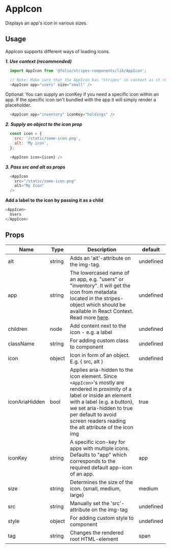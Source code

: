 # AppIcon

Displays an app's icon in various sizes.

## Usage
AppIcon supports different ways of loading icons.

***1. Use context (recommended)***
```js
  import AppIcon from '@folio/stripes-components/lib/AppIcon';

  // Note: Make sure that the AppIcon has "stripes" in context as it relies on stripes.metadata.
  <AppIcon app="users" size="small" />
  ```
  Optional: You can supply an iconKey if you need a specific icon within an app. If the specific icon isn't bundled with the app it will simply render a placeholder.
```js
  <AppIcon app="inventory" iconKey="holdings" />
```

***2. Supply an object to the icon prop***
```js
  const icon = {
    src: '/static/some-icon.png',
    alt: 'My icon',
  };

  <AppIcon icon={icon} />
  ```

***3. Pass src and alt as props***
```js
  <AppIcon 
    src="/static/some-icon.png"
    alt="My Icon"
  />
  ```

**Add a label to the icon by passing it as a child**
  ```js
  <AppIcon>
    Users
  </AppIcon>
```

## Props
Name | Type | Description | default
-- | -- | -- | --
alt | string | Adds an 'alt'-attribute on the img-tag. | undefined
app | string | The lowercased name of an app, e.g. "users" or "inventory". It will get the icon from metadata located in the stripes-object which should be available in React Context. Read more [here](https://github.com/folio-org/stripes-core/blob/master/doc/app-metadata.md#icons). | undefined
children | node | Add content next to the icon - e.g. a label | undefined
className | string | For adding custom class to component | undefined
icon | object | Icon in form of an object. E.g. { src, alt } | undefined
iconAriaHidden | bool | Applies aria-hidden to the icon element. Since `<AppIcon>`'s mostly are rendered in proximity of a label or inside an element with a label (e.g. a button), we set aria-hidden to true per default to avoid screen readers reading the alt attribute of the icon img | true
iconKey | string | A specific icon-key for apps with multiple icons. Defaults to "app" which corresponds to the required default app-icon of an app. | app
size | string | Determines the size of the icon. (small, medium, large) | medium
src | string | Manually set the 'src'-attribute on the img-tag | undefined
style | object | For adding custom style to component | undefined
tag | string | Changes the rendered root HTML-element | span
